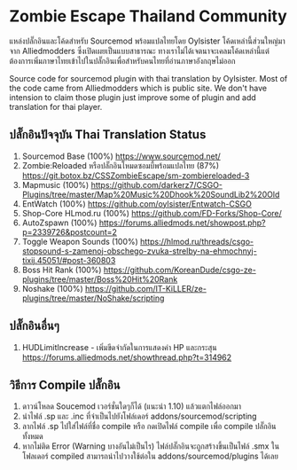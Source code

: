 # Zombie Escape Thailand Community

แหล่งปลั๊กอินและโค้ดสำหรับ Sourcemod พร้อมแปลไทยโดย Oylsister โค้ดเหล่านี้ส่วนใหญ่มาจาก Alliedmodders ซึ่งเปิดเผยเป็นแบบสาธารณะ ทางเราไม่ได้เจตนาจะเคลมโค้ดเหล่านี้แต่ต้องการเพิ่มภาษาไทยเข้าไปในปลั๊กอินเพื่อสำหรับคนไทยที่อ่านภาษาอังกฤษไม่ออก

Source code for sourcemod plugin with thai translation by Oylsister. Most of the code came from Alliedmodders which is public site. We don't have intension to claim those plugin just improve some of plugin and add translation for thai player.

## ปลั๊กอินปัจจุบัน Thai Translation Status
1. Sourcemod Base (100%) https://www.sourcemod.net/
2. Zombie:Reloaded หรือปลั๊กอินโหมดซอมบี้พร้อมแปลไทย (87%) https://git.botox.bz/CSSZombieEscape/sm-zombiereloaded-3
3. Mapmusic (100%) https://github.com/darkerz7/CSGO-Plugins/tree/master/Map%20Music%20Dhook%20SoundLib2%20Old
4. EntWatch (100%) https://github.com/oylsister/Entwatch-CSGO
5. Shop-Core HLmod.ru (100%) https://github.com/FD-Forks/Shop-Core/
6. AutoZspawn (100%) https://forums.alliedmods.net/showpost.php?p=2339726&postcount=2
7. Toggle Weapon Sounds (100%) https://hlmod.ru/threads/csgo-stopsound-s-zamenoj-obschego-zvuka-strelby-na-ehmochnyj-tixij.45051/#post-360803
8. Boss Hit Rank (100%) https://github.com/KoreanDude/csgo-ze-plugins/tree/master/Boss%20Hit%20Rank
9. Noshake (100%) https://github.com/IT-KiLLER/ze-plugins/tree/master/NoShake/scripting

## ปลั๊กอินอื่นๆ
1. HUDLimitIncrease - เพิ่มขีดจำกัดในการแสดงค่า HP และกระสุน https://forums.alliedmods.net/showthread.php?t=314962

## วิธีการ Compile ปลั๊กอิน
1. ดาวน์โหลด Soucemod เวอร์ชั่นใดๆก็ได้ (แนะนำ 1.10) แล้วแตกไฟล์ออกมา 
2. นำไฟล์ .sp และ .inc ที่จำเป็นไปยังโฟล์เดอร์ addons/sourcemod/scripting
3. ลากไฟล์ .sp ไปใส่ไฟล์ที่ชื่อ compile หรือ กดเปิดไฟล์ compile เพื่อ compile ปลั๊กอินทั้งหมด
4. หากไม่ติด Error (Warning บางอันไม่เป็นไร) ไฟล์ปลั๊กอินจะถูกสร้างขึ้นเป็นไฟล์ .smx ในโฟลเดอร์ compiled สามารถนำไปวางใช้ต่อใน addons/sourcemod/plugins ได้เลย
